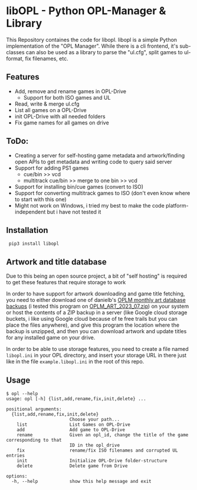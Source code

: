 # libOPL - Python OPL-Manager & Library
This Repository containes the code for libopl. libopl is a simple Python implementation
of the "OPL Manager". While there is a cli frontend, it's sub-classes can also
be used as a library to parse the "ul.cfg", split games to ul-format, fix filenames, etc.

## Features
 - Add, remove and rename games in OPL-Drive 
   - Support for both ISO games and UL
 - Read, write & merge ul.cfg
 - List all games on a OPL-Drive
 - init OPL-Drive with all needed folders
 - Fix game names for all games on drive


## ToDo:
 - Creating a server for self-hosting game metadata and artwork/finding open APIs to get metadata and writing code to query said server
 - Support for adding PS1 games
    - cue/bin >> vcd
    - multitrack cue/bin >> merge to one bin >> vcd
 - Support for installing bin/cue games (convert to ISO)
  - Support for converting multitrack games to ISO (don't even know where to start with this one)
 - Might not work on Windows, i tried my best to make the code platform-independent but i have not tested it


## Installation
```
 pip3 install libopl
```

## Artwork and title database

Due to this being an open source project, a bit of "self hosting" is required to get these features that require storage to work

In order to have support for artwork downloading and game title fetching, you need to either download one of danielb's [OPLM monthly art database backups](https://oplmanager.com/site/?backups) (i tested this program on [OPLM_ART_2023_07.zip](https://archive.org/download/OPLM_ART_2023_07/OPLM_ART_2023_07.zip)) on your system or host the contents of a ZIP backup in a server (like Google cloud storage buckets, i like using Google cloud because of te free trails but you can place the files anywhere), and give this program the location where the backup is unzipped, and then you can download artwork and update titles for any installed game on your drive.

In order to be able to use storage features, you need to create a file named `libopl.ini` in your OPL directory, and insert your storage URL in there  just like in the file `example.libopl.ini` in the root of this repo.

## Usage
```
$ opl --help
usage: opl [-h] {list,add,rename,fix,init,delete} ...

positional arguments:
  {list,add,rename,fix,init,delete}
                        Choose your path...
    list                List Games on OPL-Drive
    add                 Add game to OPL-Drive
    rename              Given an opl_id, change the title of the game corresponding to that
                        ID in the opl_drive
    fix                 rename/fix ISO filenames and corrupted UL entries
    init                Initialize OPL-Drive folder-structure
    delete              Delete game from Drive

options:
  -h, --help            show this help message and exit
```
